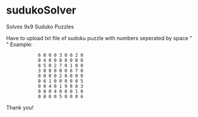 # sudukoSolver
Solves 9x9 Suduko Puzzles

Have to upload txt file of sudoku puzzle with numbers seperated by space " "
Example:

                6 0 0 0 3 0 0 2 0 
                0 4 0 0 0 8 0 0 0 
                8 5 0 2 7 0 1 0 0 
                3 0 0 0 0 0 6 7 0 
                0 0 0 0 2 0 0 0 0 
                0 6 1 0 0 0 0 0 5 
                0 0 4 0 1 9 0 8 3 
                0 0 0 4 0 0 0 1 0 
                0 8 0 0 5 0 0 0 6
                
Thank you!

